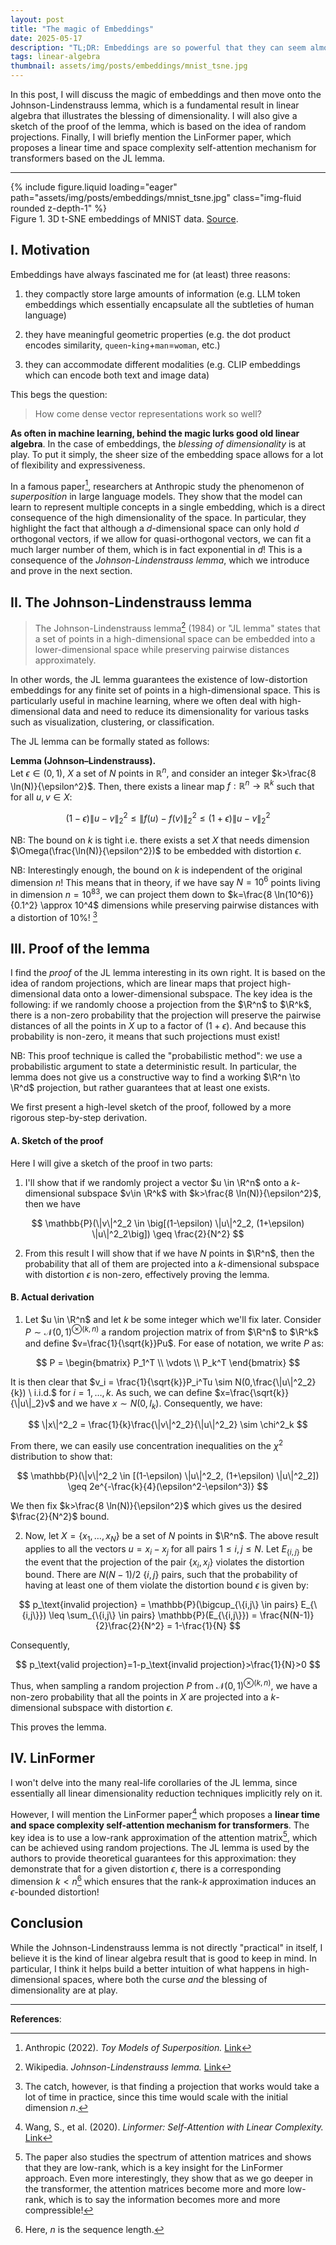 ```yaml
---
layout: post
title: "The magic of Embeddings"
date: 2025-05-17
description: "TL;DR: Embeddings are so powerful that they can seem almost magical. We go back to the basics (linear algebra) with the Johnson-Lindenstrauss lemma, which illustrates the blessing of dimensionality."
tags: linear-algebra
thumbnail: assets/img/posts/embeddings/mnist_tsne.jpg
---
```


$$
\newcommand{\R}{\mathbb{R}}
\newcommand{\tn}[1]{\textnormal{#1}}
$$

In this post, I will discuss the magic of embeddings and then move onto the Johnson-Lindenstrauss lemma, which is a fundamental result in linear algebra that illustrates the blessing of dimensionality. I will also give a sketch of the proof of the lemma, which is based on the idea of random projections. Finally, I will briefly mention the LinFormer paper, which proposes a linear time and space complexity self-attention mechanism for transformers based on the JL lemma.

---

<div class="row justify-content-center" id="fig-1">
    <div class="col-sm mt-3 mt-md-0">
        {% include figure.liquid loading="eager" path="assets/img/posts/embeddings/mnist_tsne.jpg" class="img-fluid rounded z-depth-1" %}
    </div>
</div>
<div class="caption">
    Figure 1. 3D t-SNE embeddings of MNIST data. <a href="https://towardsdatascience.com/visualizing-bias-in-data-using-embedding-projector-649bc65e7487/">Source</a>.
</div>

## I. Motivation

Embeddings have always fascinated me for (at least) three reasons:

1) they compactly store large amounts of information (e.g. LLM token embeddings which essentially encapsulate all the subtleties of human language)

2) they have meaningful geometric properties (e.g. the dot product encodes similarity, `queen`-`king`+`man`=`woman`, etc.)

3) they can accommodate different modalities (e.g. CLIP embeddings which can encode both text and image data)

This begs the question:
> How come dense vector representations work so well?

**As often in machine learning, behind the magic lurks good old linear algebra**. In the case of embeddings, the *blessing of dimensionality* is at play. To put it simply, the sheer size of the embedding space allows for a lot of flexibility and expressiveness.

In a famous paper[^superposition], researchers at Anthropic study the phenomenon of *superposition* in large language models. They show that the model can learn to represent multiple concepts in a single embedding, which is a direct consequence of the high dimensionality of the space. In particular, they highlight the fact that although a $d$-dimensional space can only hold $d$ orthogonal vectors, if we allow for quasi-orthogonal vectors, we can fit a much larger number of them, which is in fact exponential in $d$! This is a consequence of the *Johnson-Lindenstrauss lemma*, which we introduce and prove in the next section.

## II. The Johnson-Lindenstrauss lemma

> The Johnson-Lindenstrauss lemma[^jl] (1984) or "JL lemma" states that a set of points in a high-dimensional space can be embedded into a lower-dimensional space while preserving pairwise distances approximately.

In other words, the JL lemma guarantees the existence of low-distortion embeddings for any finite set of points in a high-dimensional space. This is particularly useful in machine learning, where we often deal with high-dimensional data and need to reduce its dimensionality for various tasks such as visualization, clustering, or classification.

The JL lemma can be formally stated as follows:

**Lemma (Johnson–Lindenstrauss).**  
Let $\epsilon \in (0, 1)$, $X$ a set of $N$ points in $\mathbb{R}^n$, and consider an integer $k>\frac{8 \ln(N)}{\epsilon^2}$. Then, there exists a linear map $f:\mathbb{R}^n \to \mathbb{R}^k$ such that for all $u,v \in X$:

$$
(1-\epsilon) \|u-v\|^2_2 \leq \|f(u)-f(v)\|^2_2 \leq (1+\epsilon) \|u-v\|^2_2
$$

NB: The bound on $k$ is tight i.e. there exists a set $X$ that needs dimension $\Omega(\frac{\ln(N)}{\epsilon^2})$ to be embedded with distortion $\epsilon$.

NB: Interestingly enough, the bound on $k$ is independent of the original dimension $n$! This means that in theory, if we have say $N=10^6$ points living in dimension $n=10^{83}$, we can project them down to $k=\frac{8 \ln(10^6)}{0.1^2} \approx 10^4$ dimensions while preserving pairwise distances with a distortion of $10\%$! [^catch]


## III. Proof of the lemma

I find the *proof* of the JL lemma interesting in its own right. It is based on the idea of random projections, which are linear maps that project high-dimensional data onto a lower-dimensional subspace. The key idea is the following: if we randomly choose a projection from the $\R^n$ to $\R^k$, there is a non-zero probability that the projection will preserve the pairwise distances of all the points in $X$ up to a factor of $(1+\epsilon)$. And because this probability is non-zero, it means that such projections must exist!

NB: This proof technique is called the "probabilistic method": we use a probabilistic argument to state a deterministic result. In particular, the lemma does not give us a constructive way to find a working $\R^n \to \R^d$ projection, but rather guarantees that at least one exists.

We first present a high-level sketch of the proof, followed by a more rigorous step-by-step derivation.

#### A. Sketch of the proof
Here I will give a sketch of the proof in two parts:

1) I'll show that if we randomly project a vector $u \in \R^n$ onto a $k$-dimensional subspace $v\in \R^k$ with $k>\frac{8 \ln(N)}{\epsilon^2}$, then we have 

$$
\mathbb{P}(\|v\|^2_2 \in \big[(1-\epsilon) \|u\|^2_2, (1+\epsilon) \|u\|^2_2\big]) \geq \frac{2}{N^2}
$$

2) From this result I will show that if we have $N$ points in $\R^n$, then the probability that all of them are projected into a $k$-dimensional subspace with distortion $\epsilon$ is non-zero, effectively proving the lemma.

#### B. Actual derivation

1) Let $u \in \R^n$ and let $k$ be some integer which we'll fix later. Consider $P \sim \mathcal{N}(0,1)^{\otimes (k,n)}$ a random projection matrix of from $\R^n$ to $\R^k$ and define $v=\frac{1}{\sqrt{k}}Pu$. For ease of notation, we write $P$ as:

$$
P = 
\begin{bmatrix}
P_1^T \\
\vdots \\
P_k^T 
\end{bmatrix}
$$

It is then clear that $v_i = \frac{1}{\sqrt{k}}P_i^Tu \sim N(0,\frac{\|u\|^2_2}{k}) \ i.i.d.$ for $i=1,\ldots,k$. As such, we can define $x=\frac{\sqrt{k}}{\|u\|_2}v$ and we have $x \sim N(0,I_k)$. Consequently, we have:

$$
\|x\|^2_2 = \frac{1}{k}\frac{\|v\|^2_2}{\|u\|^2_2} \sim \chi^2_k
$$

From there, we can easily use concentration inequalities on the $\chi^2$ distribution to show that:

$$
\mathbb{P}(\|v\|^2_2 \in [(1-\epsilon) \|u\|^2_2, (1+\epsilon) \|u\|^2_2]) \geq 2e^{-\frac{k}{4}(\epsilon^2-\epsilon^3)}	
$$

We then fix $k>\frac{8 \ln(N)}{\epsilon^2}$ which gives us the desired $\frac{2}{N^2}$ bound.

2) Now, let $X=\lbrace x_1,\ldots, x_N \rbrace$ be a set of $N$ points in $\R^n$. The above result applies to all the vectors $u = x_i - x_j$ for all pairs $1\leq i,j \leq N$. Let $E_{\lbrace i,j\rbrace}$ be the event that the projection of the pair $\lbrace x_i,x_j\rbrace$ violates the distortion bound. There are $N(N-1)/2$ $\lbrace i, j \rbrace$ pairs, such that the probability of having at least one of them violate the distortion bound $\epsilon$ is given by:

$$
p_\text{invalid projection} = \mathbb{P}(\bigcup_{\{i,j\} \in pairs} E_{\{i,j\}}) \leq \sum_{\{i,j\} \in pairs} \mathbb{P}(E_{\{i,j\}}) = \frac{N(N-1)}{2}\frac{2}{N^2} = 1-\frac{1}{N}
$$

Consequently,

$$
p_\text{valid projection}=1-p_\text{invalid projection}>\frac{1}{N}>0
$$

Thus, when sampling a random projection $P$ from $\mathcal{N}(0,1)^{\otimes (k,n)}$, we have a non-zero probability that all the points in $X$ are projected into a $k$-dimensional subspace with distortion $\epsilon$.

This proves the lemma.

## IV. LinFormer

I won't delve into the many real-life corollaries of the JL lemma, since essentially all linear dimensionality reduction techniques implicitly rely on it.

However, I will mention the LinFormer paper[^linformer] which proposes a **linear time and space complexity self-attention mechanism for transformers**. The key idea is to use a low-rank approximation of the attention matrix[^spectrum], which can be achieved using random projections. The JL lemma is used by the authors to provide theoretical guarantees for this approximation: they demonstrate that for a given distortion $\epsilon$, there is a corresponding dimension $k<n$[^n] which ensures that the rank-$k$ approximation induces an $\epsilon$-bounded distortion!

## Conclusion

While the Johnson-Lindenstrauss lemma is not directly "practical" in itself, I believe it is the kind of linear algebra result that is good to keep in mind. In particular, I think it helps build a better intuition of what happens in high-dimensional spaces, where both the curse *and* the blessing of dimensionality are at play.

---

**References**:

[^jl]: Wikipedia. *Johnson-Lindenstrauss lemma.* [Link](https://en.wikipedia.org/wiki/Johnson%E2%80%93Lindenstrauss_lemma) 
[^superposition]: Anthropic (2022). *Toy Models of Superposition.* [Link](https://www.anthropic.com/news/toy-models-of-superposition)
[^catch]: The catch, however, is that finding a projection that works would take a lot of time in practice, since this time would scale with  the initial dimension $n$.
[^linformer]: Wang, S., et al. (2020). *Linformer: Self-Attention with Linear Complexity.* [Link](https://arxiv.org/abs/2006.04768)
[^spectrum]: The paper also studies the spectrum of attention matrices and shows that they are low-rank, which is a key insight for the LinFormer approach. Even more interestingly, they show that as we go deeper in the transformer, the attention matrices become more and more low-rank, which is to say the information becomes more and more compressible!
[^n]: Here, $n$ is the sequence length.